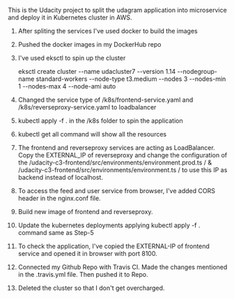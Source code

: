 This is the Udacity project to split the udagram application into microservice and deploy it in Kubernetes cluster in AWS.

1. After spliting the services I've used docker to build the images

2. Pushed the docker images in my DockerHub repo

3. I've used eksctl to spin up the cluster

	eksctl create cluster --name udacluster7 --version 1.14 --nodegroup-name standard-workers --node-type t3.medium --nodes 3 --nodes-min 1 --nodes-max 4 --node-ami auto

4. Changed the service type of /k8s/frontend-service.yaml and /k8s/reverseproxy-service.yaml to loadbalancer

5. kubectl apply -f . in the /k8s folder to spin the application

6. kubectl get all command will show all the resources

7. The frontend and reverseproxy services are acting as LoadBalancer. Copy the EXTERNAL_IP of reverseproxy and change the configuration of the /udacity-c3-frontend/src/environments/environment.prod.ts / & /udacity-c3-frontend/src/environments/environment.ts / to use this IP as backend instead of localhost.

8. To access the feed and user service from browser, I've added CORS header in the nginx.conf file.

9. Build new image of frontend and reverseproxy.

10. Update the kubernetes deployments applying kubectl apply -f . command same as Step-5

11. To check the application, I've copied the EXTERNAL-IP of frontend service and opened it in browser with port 8100.

12. Connected my Github Repo with Travis CI. Made the changes mentioned in the .travis.yml file. Then pushed it to Repo.

13. Deleted the cluster so that I don't get overcharged.  